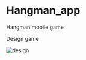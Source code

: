 # Hangman_app
Hangman mobile game

Design game

![design](https://user-images.githubusercontent.com/76879087/132408414-298f7689-3cd3-4708-8709-5eea2b28af70.png)

